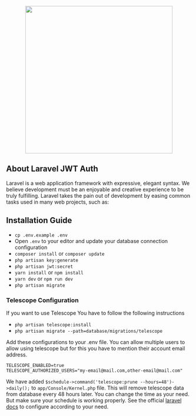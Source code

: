<p align="center"><a href="https://laravel.com" target="_blank"><img src="https://raw.githubusercontent.com/laravel/art/master/logo-lockup/5%20SVG/2%20CMYK/1%20Full%20Color/laravel-logolockup-cmyk-red.svg" width="400"></a></p>


## About Laravel JWT Auth

Laravel is a web application framework with expressive, elegant syntax. We believe development must be an enjoyable and creative experience to be truly fulfilling. Laravel takes the pain out of development by easing common tasks used in many web projects, such as:

## Installation Guide

- ``cp .env.example .env``
- Open ``.env`` to your editor and update your database connection configuration
- ``composer install`` or ``composer update``
- ``php artisan key:generate``
- ``php artisan jwt:secret``
- ``yarn install`` or ``npm install``
- `yarn dev` or ``npm run dev``
- `php artisan migrate`

### Telescope Configuration
If you want to use Telescope You have to follow the following instructions

- ``php artisan telescope:install``
- ``php artisan migrate --path=database/migrations/telescope``

Add these configurations to your .env file. You can allow multiple users to allow using telescope but for this you have to mention their account email address. 
```dotenv
TELESCOPE_ENABLED=true
TELESCOPE_AUTHORIZED_USERS="my-email@mail.com,other-email@mail.com"
```

We have added ``$schedule->command('telescope:prune --hours=48')->daily();`` to ``app/Console/Kernel.php`` file. This will remove telescope data from database every 48 hours later. You can change the time as your need. But make sure your schedule is working properly.
See the official [laravel docs](https://laravel.com/docs/8.x/scheduling#running-the-scheduler) to configure according to your need.
